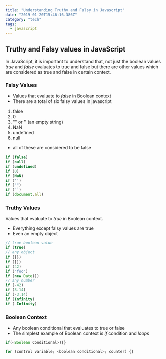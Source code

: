 ```yaml
---
title: "Understanding Truthy and Falsy in Javascript"
date: "2019-01-20T15:46:16.386Z"
category: "tech"
tags:
  - javascript
---
```


## Truthy and Falsy values in JavaScript

In JavaScript, it is important to understand that, not just the boolean values _true_ and _false_ evaluates to true and false but there are other values which are considered as true and false in certain context.

### Falsy Values

- Values that evaluate to _false_ in Boolean context
- There are a total of six falsy values in javascript

1. false
2. 0
3. "" or '' (an empty string)
4. NaN
5. undefined
6. null

- all of these are considered to be false

```javascript
if (false)
if (null)
if (undefined)
if (0)
if (NaN)
if ('')
if ("")
if (``)
if (document.all)
```

### Truthy Values

Values that evaluate to _true_ in Boolean context.

- Everything except falsy values are true
- Even an empty object

```javascript
// true boolean value
if (true)
// any object
if ({})
if ([])
if (42)
if ("foo")
if (new Date())
// any number
if (-42)
if (3.14)
if (-3.14)
if (Infinity)
if (-Infinity)
```

### Boolean Context

- Any boolean conditional that evaluates to true or false
- The simplest example of Boolean context is _if_ condition and _loops_

```javascript
if(<Boolean Conditional>){}

for (control variable; <boolean conditional>; counter) {}
```
